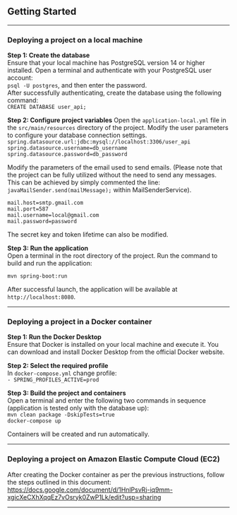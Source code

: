 ## Getting Started

---
### Deploying a project on a local machine

<b>Step 1: Create the database</b>  
Ensure that your local machine has PostgreSQL version 14 or higher installed.
Open a terminal and authenticate with your PostgreSQL user account:  
`psql -U postgres`, and then enter the password.  
After successfully authenticating, create the database using the following command:  
`CREATE DATABASE user_api;`

<b>Step 2: Configure project variables</b>
Open the `application-local.yml` file in the `src/main/resources` directory of the project.
Modify the user parameters to configure your database connection settings.  
`spring.datasource.url:jdbc:mysql://localhost:3306/user_api`  
`spring.datasource.username=db_username`  
`spring.datasource.password=db_password`  

Modify the parameters of the email used to send emails. (Please note that the project can be fully utilized 
without the need to send any messages. This can be achieved by simply commented the line:
`javaMailSender.send(mailMessage);` within MailSenderService).

`mail.host=smtp.gmail.com`  
`mail.port=587`  
`mail.username=local@gmail.com`  
`mail.password=password`  

The secret key and token lifetime can also be modified.

<b>Step 3: Run the application</b>  
Open a terminal in the root directory of the project.
Run the command to build and run the application:

`mvn spring-boot:run`

After successful launch, the application will be available at `http://localhost:8080`.

---
### Deploying a project in a Docker container

<b>Step 1: Run the Docker Desktop</b>  
Ensure that Docker is installed on your local machine and execute it. 
You can download and install Docker Desktop from the official Docker website.

<b>Step 2: Select the required profile</b>  
In `docker-compose.yml` change profile:  
`- SPRING_PROFILES_ACTIVE=prod`

<b>Step 3: Build the project and containers</b>  
Open a terminal and enter the following two commands in sequence (application is tested only with the database up):  
`mvn clean package -DskipTests=true`  
`docker-compose up`  

Containers will be created and run automatically.

---
### Deploying a project on Amazon Elastic Compute Cloud (EC2)
After creating the Docker container as per the previous instructions, follow the steps outlined in this document:  
https://docs.google.com/document/d/1HnlPsvRj-iq9mm-xgicXeCXhXqqEz7vOsryk0ZwP1Lk/edit?usp=sharing

---